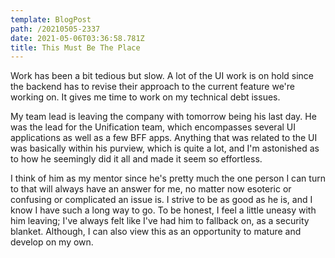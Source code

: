```yaml
---
template: BlogPost
path: /20210505-2337
date: 2021-05-06T03:36:58.781Z
title: This Must Be The Place
---
```

Work has been a bit tedious but slow.  A lot of the UI work is on hold since the backend has to revise their approach to the current feature we're working on.  It gives me time to work on my technical debt issues.  

My team lead is leaving the company with tomorrow being his last day.  He was the lead for the Unification team, which encompasses several UI applications as well as a few BFF apps.  Anything that was related to the UI was basically within his purview, which is quite a lot, and I'm astonished as to how he seemingly did it all and made it seem so effortless.  

I think of him as my mentor since he's pretty much the one person I can turn to that will always have an answer for me, no matter now esoteric or confusing or complicated an issue is.  I strive to be as good as he is, and I know I have such a long way to go. To be honest, I feel a little uneasy with him leaving; I've always felt like I've had him to fallback on, as a security blanket.  Although, I can also view this as an opportunity to mature and develop on my own.